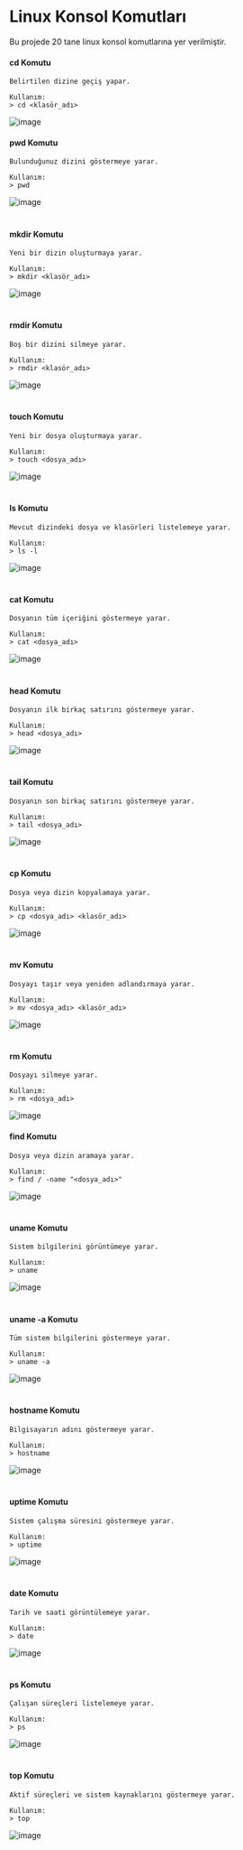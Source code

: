 # Linux Konsol Komutları
Bu projede 20 tane linux konsol komutlarına yer verilmiştir.

#### cd Komutu
`Belirtilen dizine geçiş yapar.`
```
Kullanım:
> cd <klasör_adı>
```
![image](https://github.com/user-attachments/assets/aa4cdfd6-11d9-4ad4-b4d3-8c3b2633478c)

#### pwd Komutu
`Bulunduğunuz dizini göstermeye yarar.`
```
Kullanım:
> pwd
```
![image](https://github.com/user-attachments/assets/412fea67-6b32-4a7f-903b-07e829955021)

#

#### mkdir Komutu
`Yeni bir dizin oluşturmaya yarar.`
```
Kullanım:
> mkdir <klasör_adı>
```
![image](https://github.com/user-attachments/assets/f6ef4fd2-809f-4132-8b45-03709514b25a)

#

#### rmdir Komutu
`Boş bir dizini silmeye yarar.`
```
Kullanım:
> rmdir <klasör_adı>
```
![image](https://github.com/user-attachments/assets/73373400-6800-4e3d-b0f1-804b0b9ce62b)

#

#### touch Komutu
`Yeni bir dosya oluşturmaya yarar.`
```
Kullanım:
> touch <dosya_adı>
```
![image](https://github.com/user-attachments/assets/d92a3cee-bee2-415f-badf-ed0b84d96c8c)

#

#### ls Komutu
`Mevcut dizindeki dosya ve klasörleri listelemeye yarar.`
```
Kullanım:
> ls -l
```
![image](https://github.com/user-attachments/assets/b36beb63-14d7-4f56-a420-0ce3af7d50af)

#

#### cat Komutu
`Dosyanın tüm içeriğini göstermeye yarar.`
```
Kullanım:
> cat <dosya_adı>
```
![image](https://github.com/user-attachments/assets/ed4cd0fa-7d97-4fb4-8ec0-9c92653dba92)

#

#### head Komutu
`Dosyanın ilk birkaç satırını göstermeye yarar.`
```
Kullanım:
> head <dosya_adı>
```
![image](https://github.com/user-attachments/assets/507e32f2-ebfa-42ec-82e5-6998f7aa9654)

#

#### tail Komutu
`Dosyanın son birkaç satırını göstermeye yarar.`
```
Kullanım:
> tail <dosya_adı>
```
![image](https://github.com/user-attachments/assets/8f14e78a-7f19-4a93-9f2d-aeb93796ca23)

#

#### cp Komutu
`Dosya veya dizin kopyalamaya yarar.`
```
Kullanım:
> cp <dosya_adı> <klasör_adı>
```
![image](https://github.com/user-attachments/assets/a215e873-3f92-438a-a700-1f2d6af5f253)

#

#### mv Komutu
`Dosyayı taşır veya yeniden adlandırmaya yarar.`
```
Kullanım:
> mv <dosya_adı> <klasör_adı>
```
![image](https://github.com/user-attachments/assets/7b3532a6-897e-41c6-9a6d-90d86c277272)

#

#### rm Komutu
`Dosyayı silmeye yarar.`
```
Kullanım:
> rm <dosya_adı>
```
![image](https://github.com/user-attachments/assets/6d46a90c-155a-4ba4-8ec0-99ac720fc886)

#### find Komutu
`Dosya veya dizin aramaya yarar.`
```
Kullanım:
> find / -name "<dosya_adı>"
```
![image](https://github.com/user-attachments/assets/82241e66-f4b1-47fd-be60-4978b49f9dfd)

#

#### uname Komutu
`Sistem bilgilerini görüntümeye yarar.`
```
Kullanım:
> uname
```
![image](https://github.com/user-attachments/assets/e3b3cb50-7902-4f92-a9b1-ee7f88bfb8a7)

#

#### uname -a Komutu
`Tüm sistem bilgilerini göstermeye yarar.`
```
Kullanım:
> uname -a
```
![image](https://github.com/user-attachments/assets/581dca4c-7b04-42fa-a146-07ea8147722e)

#

#### hostname Komutu
`Bilgisayarın adını göstermeye yarar.`
```
Kullanım:
> hostname
```
![image](https://github.com/user-attachments/assets/62c3e0f7-b7fb-4c19-80ce-9eb5bedbfec8)

#

#### uptime Komutu
`Sistem çalışma süresini göstermeye yarar.`
```
Kullanım:
> uptime
```
![image](https://github.com/user-attachments/assets/b261dd90-7d2b-4171-8ce5-51aeea9b14d9)

#

#### date Komutu
`Tarih ve saati görüntülemeye yarar.`
```
Kullanım:
> date
```
![image](https://github.com/user-attachments/assets/2323c0fa-bd48-477b-ba7a-cf54e9a4108e)

#

#### ps Komutu
`Çalışan süreçleri listelemeye yarar.`
```
Kullanım:
> ps
```
![image](https://github.com/user-attachments/assets/e9fe3957-8ea7-416c-9726-fa1358f48f35)

#

#### top Komutu
`Aktif süreçleri ve sistem kaynaklarını göstermeye yarar.`
```
Kullanım:
> top
```
![image](https://github.com/user-attachments/assets/39307b4e-0ac1-450f-a531-55298caa6d59)
